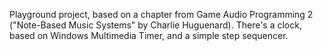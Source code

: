 Playground project, based on a chapter from Game Audio Programming 2 ("Note-Based Music Systems" by Charlie Huguenard).
There's a clock, based on Windows Multimedia Timer, and a simple step sequencer.